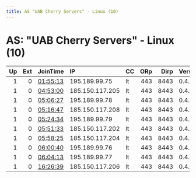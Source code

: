 ```yaml
---
title: AS "UAB Cherry Servers" - Linux (10)
---
```


# AS: "UAB Cherry Servers" - Linux (10)

|   Up |   Ext | JoinTime                                                                                            | IP              | CC   |   ORp |   Dirp | Version   | Contact   | Nickname   |   eFamMembers |
|-----:|------:|:----------------------------------------------------------------------------------------------------|:----------------|:-----|------:|-------:|:----------|:----------|:-----------|--------------:|
|    1 |     0 | [01:55:13](https://metrics.torproject.org/rs.html#details/A31859A0994A5C012096E0CA3FC960F5E3859C57) | 195.189.99.75   | lt   |   443 |   8443 | 0.4.3.6   | None      | Unnamed    |             1 |
|    1 |     0 | [04:53:00](https://metrics.torproject.org/rs.html#details/B418FE8F22A4883A30EF048A1B45E57623425CAD) | 185.150.117.205 | lt   |   443 |   8443 | 0.4.3.6   | None      | Unnamed    |             1 |
|    1 |     0 | [05:06:27](https://metrics.torproject.org/rs.html#details/F1FD994A33B63129787D79E61123D2F4381A0231) | 195.189.99.78   | lt   |   443 |   8443 | 0.4.3.6   | None      | Unnamed    |             1 |
|    1 |     0 | [05:16:47](https://metrics.torproject.org/rs.html#details/109BF2991F20FB153B8989DC5101B07D811BF8DC) | 185.150.117.208 | lt   |   443 |   8443 | 0.4.3.6   | None      | Unnamed    |             1 |
|    1 |     0 | [05:24:34](https://metrics.torproject.org/rs.html#details/4F78F7DE4A26BFD86F7F61E60B747385437CCC8E) | 195.189.99.79   | lt   |   443 |   8443 | 0.4.3.6   | None      | Unnamed    |             1 |
|    1 |     0 | [05:51:33](https://metrics.torproject.org/rs.html#details/58404B9D7049F7FE029A84C2E749315382BF9395) | 185.150.117.202 | lt   |   443 |   8443 | 0.4.3.6   | None      | Unnamed    |             1 |
|    1 |     0 | [05:58:25](https://metrics.torproject.org/rs.html#details/D628DE9DFE80E5FC5A31585FC43B7D0641CBD055) | 185.150.117.204 | lt   |   443 |   8443 | 0.4.3.6   | None      | Unnamed    |             1 |
|    1 |     0 | [06:00:40](https://metrics.torproject.org/rs.html#details/F6F50EBDE23722BAB04293E22D260958EE70B007) | 195.189.99.76   | lt   |   443 |   8443 | 0.4.3.6   | None      | Unnamed    |             1 |
|    1 |     0 | [06:04:13](https://metrics.torproject.org/rs.html#details/17FAD2F1CF4C82BA6D3254A5BE17DD2E09403DFC) | 195.189.99.77   | lt   |   443 |   8443 | 0.4.3.6   | None      | Unnamed    |             1 |
|    1 |     0 | [16:26:39](https://metrics.torproject.org/rs.html#details/F3AB2EDC57EF03276A4705A77261C1729EBE910D) | 185.150.117.206 | lt   |   443 |   8443 | 0.4.3.6   | None      | Unnamed    |             1 |
